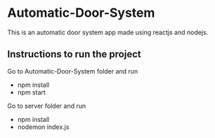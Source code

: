 # Automatic-Door-System

This is an automatic door system app made using reactjs and nodejs.

## Instructions to run the project
Go to Automatic-Door-System folder and run
- npm install
- npm start

Go to server folder and run
- npm install
- nodemon index.js
